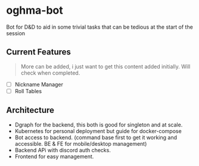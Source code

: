 # oghma-bot

Bot for D&amp;D to aid in some trivial tasks that can be tedious at the start of the session

## Current Features

> More can be added, i just want to get this content added initially. 
> Will check when completed. 

- [ ] Nickname Manager
- [ ] Roll Tables

## Architecture

- Dgraph for the backend, this both is good for singleton and at scale. 
- Kubernetes for personal deployment but guide for docker-compose
- Bot access to backend. (command base first to get it working and accessible. BE & FE for mobile/desktop management)
- Backend APi with discord auth checks.  
- Frontend for easy management.
